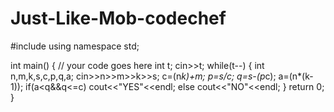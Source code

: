 # Just-Like-Mob-codechef
#include <iostream>
using namespace std;

int main() {
	// your code goes here
	int t;
	cin>>t;
	while(t--)
	{
	    int n,m,k,s,c,p,q,a;
	    cin>>n>>m>>k>>s;
	    c=(n*k)+m;
	    p=s/c;
	    q=s-(p*c);
	    a=(n*(k-1));
	   if(a<q&&q<=c)
	     cout<<"YES"<<endl;
	    else
	     cout<<"NO"<<endl;
	}
	return 0;
}
